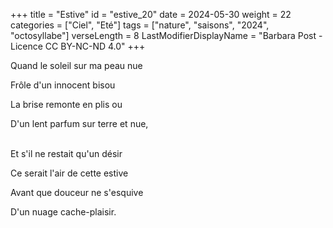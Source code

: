 +++
title = "Estive"
id = "estive_20"
date = 2024-05-30
weight = 22
categories = ["Ciel", "Eté"]
tags = ["nature", "saisons", "2024", "octosyllabe"]
verseLength = 8
LastModifierDisplayName = "Barbara Post - Licence CC BY-NC-ND 4.0"
+++

Quand le soleil sur ma peau nue

Frôle d'un innocent bisou

La brise remonte en plis ou

D'un lent parfum sur terre et nue,

 \
Et s'il ne restait qu'un désir

Ce serait l'air de cette estive

Avant que douceur ne s'esquive

D'un nuage cache-plaisir.

